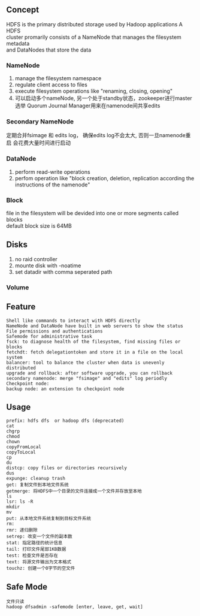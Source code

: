 ## Concept
HDFS is the primary distributed storage used by Hadoop applications  A HDFS   
cluster promarily consists of a NameNode that manages the filesystem metadata  
 and DataNodes that store the data

### NameNode
1. manage the filesystem namespace
2. regulate client access to files
3. execute filesystem operations like "renaming, closing, opening"  
4. 可以启动多个nameNode, 另一个处于standby状态，zookeeper进行master选举
Quorum Journal Manager用来在namenode间共享edits 

### Secondary NameNode
定期合并fsimage 和 edits log， 确保edits log不会太大, 否则一旦namenode重启
会花费大量时间进行启动
   
### DataNode
1. perform read-write operations
2. perfom operation like "block creation, deletion, replication according the  
    instructions of the namenode"

### Block
file in the filesystem will be devided into one or more segments  called blocks  
default block size is 64MB

## Disks
1. no raid controller
2. mounte disk with -noatime
3. set datadir with comma seperated path

### Volume

## Feature
```
Shell like commands to interact with HDFS directly
NameNode and DataNode have built in web servers to show the status 
File permissions and authentications
Safemode for administrative task
fsck: to diagnose health of the filesystem, find missing files or blocks
fetchdt: fetch delegationtoken and store it in a file on the local system
balancer: tool to balance the cluster when data is unevenly distributed
upgrade and rollback: after software upgrade, you can rollback 
secondary namenode: merge "fsimage" and "edits" log periodly
Checkpoint node: 
backup node: an extension to checkpoint node 
```

## Usage
```
prefix: hdfs dfs  or hadoop dfs (deprecated)
cat
chgrp
chmod
chown
copyFromLocal
copyToLocal
cp 
du
distcp: copy files or directories recursively
dus
expunge: cleanup trash
get: 复制文件到本地文件系统 
getmerge: 将HDFS中一个目录的文件连接成一个文件并存放至本地
ls
lsr: ls -R
mkdir
mv
put: 从本地文件系统复制到目标文件系统 
rm: 
rmr: 递归删除
setrep: 改变一个文件的副本数
stat: 指定路径的统计信息
tail: 打印文件尾部1KB数据
test: 检查文件是否存在
text: 将源文件输出为文本格式
touchz: 创建一个0字节的空文件
```

## Safe Mode
```
文件只读
hadoop dfsadmin -safemode [enter, leave, get, wait]
```
